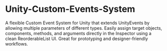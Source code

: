 # Unity-Custom-Events-System
A flexible Custom Event System for Unity that extends UnityEvents by allowing multiple parameters of different types. Easily assign target objects, components, methods, and arguments directly in the Inspector using a clean ReorderableList UI. Great for prototyping and designer-friendly workflows.
